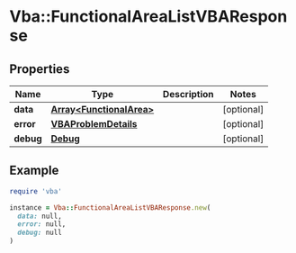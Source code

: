 # Vba::FunctionalAreaListVBAResponse

## Properties

| Name | Type | Description | Notes |
| ---- | ---- | ----------- | ----- |
| **data** | [**Array&lt;FunctionalArea&gt;**](FunctionalArea.md) |  | [optional] |
| **error** | [**VBAProblemDetails**](VBAProblemDetails.md) |  | [optional] |
| **debug** | [**Debug**](Debug.md) |  | [optional] |

## Example

```ruby
require 'vba'

instance = Vba::FunctionalAreaListVBAResponse.new(
  data: null,
  error: null,
  debug: null
)
```

